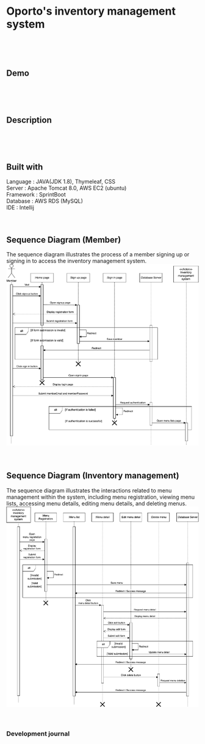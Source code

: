 # Oporto's inventory management system
<br><br><br>


## Demo
<br><br><br>


## Description
<br><br><br>


## Built with
Language : JAVA(JDK 1.8), Thymeleaf, CSS <br>
Server : Apache Tomcat 8.0, AWS EC2 (ubuntu) <br>
Framework : SprintBoot <br>
Database : AWS RDS (MySQL) <br>
IDE : Intellij <br><br><br>


## Sequence Diagram (Member)
The sequence diagram illustrates the process of a member signing up or signing in to access the inventory management system.
<br>
![Sequence Diagram](sequence_diagram(Member).drawio.png)
<br><br><br>


## Sequence Diagram (Inventory management)
The sequence diagram illustrates the interactions related to menu management within the system, including menu registration, viewing menu lists, accessing menu details, editing menu details, and deleting menus.
<br>
![Sequence Diagram](sequence_diagram(Inventory).drawio.png)
<br><br><br>


### Development journal

